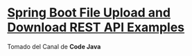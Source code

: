 # [Spring Boot File Upload and Download REST API Examples](https://www.youtube.com/watch?v=oynNU7D2w3Y)
Tomado del Canal de **Code Java**

